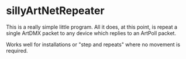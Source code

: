 # sillyArtNetRepeater

This is a really simple little program. All it does, at this point, is repeat a single ArtDMX packet to any device which replies to an ArtPoll packet.

Works well for installations or "step and repeats" where no movement is required.
